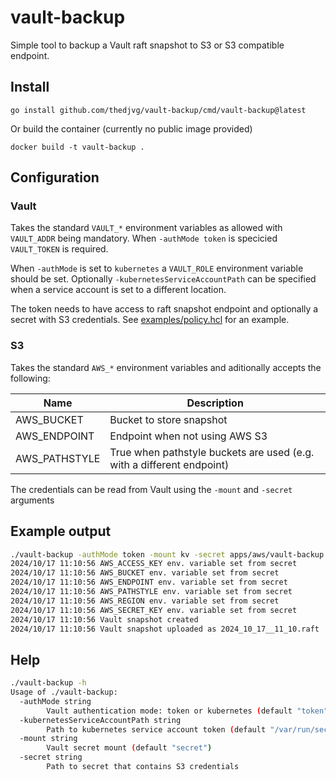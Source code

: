 # vault-backup
Simple tool to backup a Vault raft snapshot to S3 or S3 compatible endpoint.

## Install
```
go install github.com/thedjvg/vault-backup/cmd/vault-backup@latest
```

Or build the container (currently no public image provided)
```
docker build -t vault-backup .
```

## Configuration

### Vault
Takes the standard `VAULT_*` environment variables as allowed with `VAULT_ADDR` being mandatory.
When `-authMode token` is specicied `VAULT_TOKEN` is required.

When `-authMode` is set to `kubernetes` a `VAULT_ROLE` environment variable should be set. Optionally `-kubernetesServiceAccountPath` can be specified when a service account is set to a different location.

The token needs to have access to raft snapshot endpoint and optionally a secret with S3 credentials. See [examples/policy.hcl](examples/policy.hcl) for an example.

### S3
Takes the standard `AWS_*` environment variables and aditionally accepts the following:

| Name | Description |
|-|-|
| AWS_BUCKET | Bucket to store snapshot |
| AWS_ENDPOINT | Endpoint when not using AWS S3|
| AWS_PATHSTYLE | True when pathstyle buckets are used (e.g. with a different endpoint)

The credentials can be read from Vault using the `-mount` and `-secret` arguments

## Example output
```bash
./vault-backup -authMode token -mount kv -secret apps/aws/vault-backup
2024/10/17 11:10:56 AWS_ACCESS_KEY env. variable set from secret
2024/10/17 11:10:56 AWS_BUCKET env. variable set from secret
2024/10/17 11:10:56 AWS_ENDPOINT env. variable set from secret
2024/10/17 11:10:56 AWS_PATHSTYLE env. variable set from secret
2024/10/17 11:10:56 AWS_REGION env. variable set from secret
2024/10/17 11:10:56 AWS_SECRET_KEY env. variable set from secret
2024/10/17 11:10:56 Vault snapshot created
2024/10/17 11:10:56 Vault snapshot uploaded as 2024_10_17__11_10.raft
```
## Help
```bash
./vault-backup -h
Usage of ./vault-backup:
  -authMode string
        Vault authentication mode: token or kubernetes (default "token")
  -kubernetesServiceAccountPath string
        Path to kubernetes service account token (default "/var/run/secrets/kubernetes.io/serviceaccount")
  -mount string
        Vault secret mount (default "secret")
  -secret string
        Path to secret that contains S3 credentials
````
